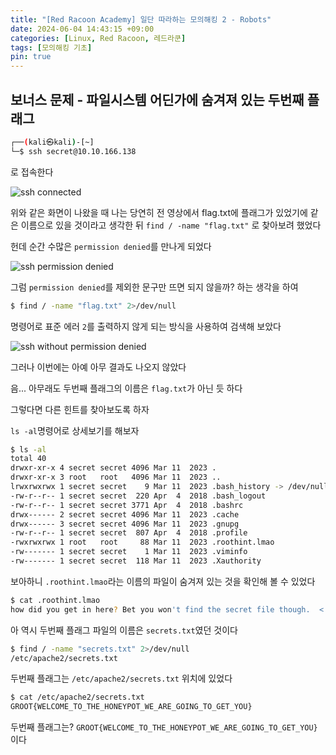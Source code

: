 ```yaml
---
title: "[Red Racoon Academy] 일단 따라하는 모의해킹 2 - Robots"
date: 2024-06-04 14:43:15 +09:00
categories: [Linux, Red Racoon, 레드라쿤]
tags: [모의해킹 기초]
pin: true
---
```


## 보너스 문제 - 파일시스템 어딘가에 숨겨져 있는 두번째 플래그

``` sh
┌──(kali㉿kali)-[~]
└─$ ssh secret@10.10.166.138
```
로 접속한다

![ssh connected](https://github.com/oil-lamp-cat/oil-lamp-cat.github.io/assets/103806022/1bc16986-615a-4ae5-b936-d7b1df274a72)


위와 같은 화면이 나왔을 때 나는 당연히 전 영상에서 flag.txt에 플래그가 있었기에 같은 이름으로 있을 것이라고 생각한 뒤 `find / -name "flag.txt"` 로 찾아보려 했었다

헌데 순간 수많은 `permission denied`를 만나게 되었다

![ssh permission denied](https://github.com/oil-lamp-cat/oil-lamp-cat.github.io/assets/103806022/4f3955e6-191b-4cff-8812-c317bddbabbf)

그럼 `permission denied`를 제외한 문구만 뜨면 되지 않을까? 하는 생각을 하여 

``` sh
$ find / -name "flag.txt" 2>/dev/null
```
명령어로 표준 에러 `2`를 출력하지 않게 되는 방식을 사용하여 검색해 보았다

![ssh without permission denied](https://github.com/oil-lamp-cat/oil-lamp-cat.github.io/assets/103806022/db579a17-17c2-47a8-8593-1b09d6064166)

그러나 이번에는 아예 아무 결과도 나오지 않았다

음... 아무래도 두번째 플래그의 이름은 `flag.txt`가 아닌 듯 하다

그렇다면 다른 힌트를 찾아보도록 하자

`ls -al`명령어로 상세보기를 해보자

``` sh
$ ls -al
total 40
drwxr-xr-x 4 secret secret 4096 Mar 11  2023 .
drwxr-xr-x 3 root   root   4096 Mar 11  2023 ..
lrwxrwxrwx 1 secret secret    9 Mar 11  2023 .bash_history -> /dev/null
-rw-r--r-- 1 secret secret  220 Apr  4  2018 .bash_logout
-rw-r--r-- 1 secret secret 3771 Apr  4  2018 .bashrc
drwx------ 2 secret secret 4096 Mar 11  2023 .cache
drwx------ 3 secret secret 4096 Mar 11  2023 .gnupg
-rw-r--r-- 1 secret secret  807 Apr  4  2018 .profile
-rwxrwxrwx 1 root   root     88 Mar 11  2023 .roothint.lmao
-rw------- 1 secret secret    1 Mar 11  2023 .viminfo
-rw------- 1 secret secret  118 Mar 11  2023 .Xauthority 
```

보아하니 `.roothint.lmao`라는 이름의 파일이 숨겨져 있는 것을 확인해 볼 수 있었다

```sh
$ cat .roothint.lmao
how did you get in here? Bet you won't find the secret file though.  <  secrets.txt  > 
```

아 역시 두번째 플래그 파일의 이름은 `secrets.txt`였던 것이다

``` sh
$ find / -name "secrets.txt" 2>/dev/null      
/etc/apache2/secrets.txt
```

두번째 플래그는 `/etc/apache2/secrets.txt` 위치에 있었다

``` sh
$ cat /etc/apache2/secrets.txt
GROOT{WELCOME_TO_THE_HONEYPOT_WE_ARE_GOING_TO_GET_YOU}
```

두번째 플래그는? `GROOT{WELCOME_TO_THE_HONEYPOT_WE_ARE_GOING_TO_GET_YOU}`이다